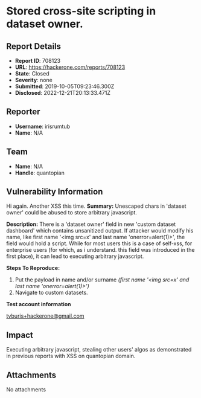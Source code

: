 # Stored cross-site scripting in dataset owner.

## Report Details
- **Report ID**: 708123
- **URL**: https://hackerone.com/reports/708123
- **State**: Closed
- **Severity**: none
- **Submitted**: 2019-10-05T09:23:46.300Z
- **Disclosed**: 2022-12-21T20:13:33.471Z

## Reporter
- **Username**: irisrumtub
- **Name**: N/A

## Team
- **Name**: N/A
- **Handle**: quantopian

## Vulnerability Information
Hi again. Another XSS this time.
**Summary:** Unescaped chars in 'dataset owner' could be abused to store arbitrary javascript.

**Description:** There is a 'dataset owner' field in new 'custom dataset dashboard' which contains unsanitized output. If attacker would modify his name, like first name '<img src=x' and last name 
'onerror=alert(1)>', the field would hold a script. While for most users this is a case of self-xss, for enterprise users (for which, as i understand. this field was introduced in the first place), it can lead to executing arbitrary javascript.

**Steps To Reproduce:**

  1. Put the payload in name and/or surname
 *(first name '<img src=x' and last name 
'onerror=alert(1)>')*
  2. Navigate to custom datasets. 


**Test account information**

tvburis+hackerone@gmail.com

## Impact

Executing arbitrary javascript, stealing other users' algos as demonstrated in previous reports with XSS on quantopian domain.

## Attachments
No attachments
